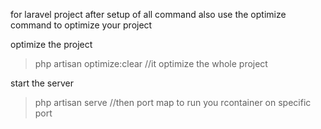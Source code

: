 for laravel project 
after setup of all command also use the optimize command to optimize your project 

optimize the project

> php artisan optimize:clear //it optimize the whole project

start the server

>php artisan serve   //then port map to run you rcontainer on specific port